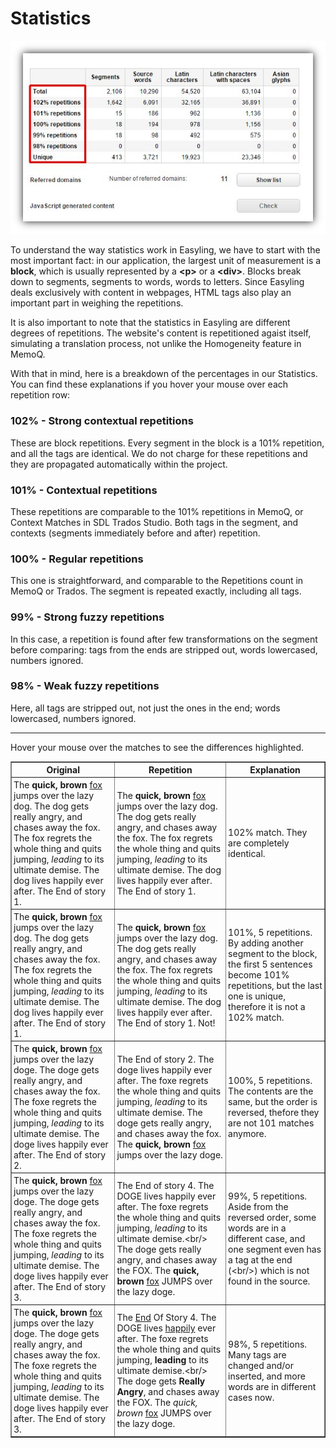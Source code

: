 # Statistics

![Discovery statistics](/img/discovery-statistics.png)

<!-- Not very markdown-y, but we'll make an exception -->

<body class="container">
<script src="https://code.jquery.com/jquery-1.11.2.min.js"></script>
<script src="https://maxcdn.bootstrapcdn.com/bootstrap/3.3.2/js/bootstrap.min.js"></script>
<script>
function on100() {
    $(".one").css("background-color", "yellow");
    $(".two").css("background-color", "LightGreen");
    $(".three").css("background-color", "LightBlue");
    $(".four").css("background-color", "LightGrey");
    $(".five").css("background-color", "pink");
  }
function off100() {
    $(".one").css("background-color", "white");
    $(".two").css("background-color", "white");
    $(".three").css("background-color", "white");
    $(".four").css("background-color", "white");
    $(".five").css("background-color", "white");
  }
function on99() {
    $(".one99").css("background-color", "yellow");
    $(".two99").css("background-color", "LightGreen");
    $(".three99").css("background-color", "LightBlue");
    $(".four99").css("background-color", "LightGrey");
    $(".five99").css("background-color", "pink");
  }
function off99() {
    $(".one99").css("background-color", "white");
    $(".two99").css("background-color", "white");
    $(".three99").css("background-color", "white");
    $(".four99").css("background-color", "white");
    $(".five99").css("background-color", "white");
  }
function on98() {
    $(".one98").css("background-color", "yellow");
    $(".two98").css("background-color", "LightGreen");
    $(".three98").css("background-color", "LightBlue");
    $(".four98").css("background-color", "LightGrey");
    $(".five98").css("background-color", "pink");
  }
function off98() {
    $(".one98").css("background-color", "white");
    $(".two98").css("background-color", "white");
    $(".three98").css("background-color", "white");
    $(".four98").css("background-color", "white");
    $(".five98").css("background-color", "white");
  }
</script>
<style type="text/css">
	.ui-field {
		font-weight: bold;
	}

	.ui-value {
		font-style: italic;
	}

	.ui-button {
		font-weight: bold;
	}

	.pad {
		padding: 3px;
	}
</style>

<p translate="no">To understand the way statistics work in Easyling, we have to start with the most important fact: in our application, the largest unit of measurement is a <b>block</b>, which is usually represented by a <b>&lt;p&gt;</b> or a <b>&lt;div&gt;</b>. Blocks break down to segments, segments to words, words to letters. Since Easyling deals exclusively with content in webpages, HTML tags also play an important part in weighing the repetitions.</p>
<p translate="no">It is also important to note that the statistics in Easyling are different degrees of repetitions. The website's content is repetitioned agaist itself, simulating a translation process, not unlike the Homogeneity feature in MemoQ.</p>
<p translate="no">With that in mind, here is a breakdown of the percentages in our Statistics. You can find these explanations if you hover your mouse over each repetition row:</p>
<h3 translate="no">102% - Strong contextual repetitions</h3>
<p translate="no">These are block repetitions. Every segment in the block is a 101% repetition, and all the tags are identical. We do not charge for these repetitions and they are propagated automatically within the project.</p>
<h3 translate="no">101% - Contextual repetitions</h3>
<p translate="no">These repetitions are comparable to the 101% repetitions in MemoQ, or Context Matches in SDL Trados Studio. Both tags in the segment, and contexts (segments immediately before and after) repetition.</p>
<h3 translate="no">100% - Regular repetitions</h3>
<p translate="no">This one is straightforward, and comparable to the Repetitions count in MemoQ or Trados. The segment is repeated exactly, including all tags.</p>
<h3 translate="no">99% - Strong fuzzy repetitions</h3>
<p translate="no">In this case, a repetition is found after few transformations on the segment before comparing: tags from the ends are stripped out, words lowercased, numbers ignored.</p>
<h3 translate="no">98% - Weak fuzzy repetitions</h3>
<p translate="no">Here, all tags are stripped out, not just the ones in the end; words lowercased, numbers ignored.</p>
<hr>
<p translate="no">Hover your mouse over the matches to see the differences highlighted.</p>
<table border="1">
<thead>
<tr>
<th class="pad" translate="no">Original</th>
<th class="pad" translate="no">Repetition</th>
<th class="pad" translate="no">Explanation</th>
</tr>
</thead>
<tbody>

<tr>
<td class="pad" onmouseover="$('.102 span').css('background-color', 'yellow')" onmouseout="$('.102 span').css('background-color', 'white')"><div class="102 src"><span>The <b>quick, brown</b> <a href="http://en.wikipedia.org/wiki/Fox">fox</a> jumps over the lazy dog. The dog gets really angry, and chases away the fox. The fox regrets the whole thing and quits jumping, <i>leading</i> to its ultimate demise. The dog lives happily ever after. The End of story 1.</span></div></td>
<td class="pad" onmouseover="$('.102 span').css('background-color', 'yellow')" onmouseout="$('.102 span').css('background-color', 'white')"><div class="102 tar"><span>The <b>quick, brown</b> <a href="http://en.wikipedia.org/wiki/Fox">fox</a> jumps over the lazy dog. The dog gets really angry, and chases away the fox. The fox regrets the whole thing and quits jumping, <i>leading</i> to its ultimate demise. The dog lives happily ever after. The End of story 1.</span></div></td>
<td class="pad" translate="no">102% match. They are completely identical.</td>
</tr>

<tr>
<td class="pad" onmouseover="$('.101').css('background-color', 'yellow'); $('.not101').css('background-color', 'LightGreen');" onmouseout="$('.101').css('background-color', 'white'); $('.not101').css('background-color', 'white');"><div class="src"><span class="101">The <b>quick, brown</b> <a href="http://en.wikipedia.org/wiki/Fox">fox</a> jumps over the lazy dog. The dog gets really angry, and chases away the fox. The fox regrets the whole thing and quits jumping, <i>leading</i> to its ultimate demise. The dog lives happily ever after. The End of story 1.</span></div></td>
<td class="pad" onmouseover="$('.101').css('background-color', 'yellow'); $('.not101').css('background-color', 'LightGreen');" onmouseout="$('.101').css('background-color', 'white'); $('.not101').css('background-color', 'white');"><div class="tar"><span class="101">The <b>quick, brown</b> <a href="http://en.wikipedia.org/wiki/Fox">fox</a> jumps over the lazy dog. The dog gets really angry, and chases away the fox. The fox regrets the whole thing and quits jumping, <i>leading</i> to its ultimate demise. The dog lives happily ever after. The End of story 1.</span> <span class="not101">Not!</span></div></td>
<td class="pad" translate="no">101%, 5 repetitions. By adding another segment to the block, the first 5 sentences become 101% repetitions, but the last one is unique, therefore it is not a 102% match.</td>
</tr>

<tr>
<td class="pad" onmouseover="on100();" onmouseout="off100();"><span class="one">The <b>quick, brown</b> <a href="http://en.wikipedia.org/wiki/Fox">fox</a> jumps over the lazy doge.</span> <span class="two">The doge gets really angry, and chases away the fox.</span> <span class="three">The foxe regrets the whole thing and quits jumping, <i>leading</i> to its ultimate demise.</span> <span class="four">The doge lives happily ever after.</span> <span class="five">The End of story 2.</span></td>
<td class="pad" onmouseover="on100();" onmouseout="off100();"><span class="five">The End of story 2.</span> <span class="four">The doge lives happily ever after.</span> <span class="three">The foxe regrets the whole thing and quits jumping, <i>leading</i> to its ultimate demise.</span> <span class="two">The doge gets really angry, and chases away the fox.</span> <span class="one">The <b>quick, brown</b> <a href="http://en.wikipedia.org/wiki/Fox">fox</a> jumps over the lazy doge.</span></td>
<td class="pad" translate="no">100%, 5 repetitions. The contents are the same, but the order is reversed, thefore they are not 101 matches anymore.</td>
</tr>

<tr>
<td class="pad" onmouseover="on99();" onmouseout="off99();"><span class="one99">The <b>quick, brown</b> <a href="http://en.wikipedia.org/wiki/Fox">fox</a> jumps over the lazy doge.</span> <span class="two99">The doge gets really angry, and chases away the fox.</span> <span class="three99">The foxe regrets the whole thing and quits jumping, <i>leading</i> to its ultimate demise.</span> <span class="four99">The doge lives happily ever after.</span> <span class="five99">The End of story 3.</span></td>
<td class="pad" onmouseover="on99();" onmouseout="off99();"><span class="five99">The End of story 4.</span> <span class="four99">The DOGE lives happily ever after.</span> <span class="three99">The foxe regrets the whole thing and quits jumping, <i>leading</i> to its ultimate demise.&lt;br/&gt;<br/></span> <span class="two99">The doge gets really angry, and chases away the FOX.</span> <span class="one99">The <b>quick, brown</b> <a href="http://en.wikipedia.org/wiki/Fox">fox</a> JUMPS over the lazy doge.</span></td>
<td class="pad" translate="no">99%, 5 repetitions. Aside from the reversed order, some words are in a different case, and one segment even has a tag at the end (&lt;br/&gt;) which is not found in the source.</td>
</tr>


<tr>
<td class="pad" onmouseover="on98();" onmouseout="off98();"><span class="one98">The <b>quick, brown</b> <a href="http://en.wikipedia.org/wiki/Fox">fox</a> jumps over the lazy doge.</span> <span class="two98">The doge gets really angry, and chases away the fox.</span> <span class="three98">The foxe regrets the whole thing and quits jumping, <i>leading</i> to its ultimate demise.</span> <span class="four98">The doge lives happily ever after.</span> <span class="five98">The End of story 3.</span></td>
<td class="pad" onmouseover="on98();" onmouseout="off98();"><span class="five98">The <u>End</u> Of Story 4.</span> <span class="four98">The DOGE lives <u>happily</u> ever after.</span> <span class="three98">The foxe regrets the whole thing and quits jumping, <b>leading</b> to its ultimate demise.&lt;br/&gt;<br/></span> <span class="two98">The doge gets <b>Really Angry</b>, and chases away the FOX.</span> <span class="one98">The <i>quick, brown</i> <a href="http://en.wikipedia.org/wiki/Fox">fox</a> JUMPS over the lazy doge.</span></td>
<td class="pad" translate="no">98%, 5 repetitions. Many tags are changed and/or inserted, and more words are in different cases now.</td>
</tr>

</tbody>
</table>
<br/><br/>
</body>
